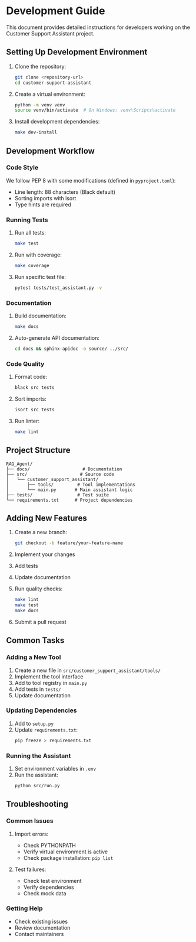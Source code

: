 # Development Guide

This document provides detailed instructions for developers working on the Customer Support Assistant project.

## Setting Up Development Environment

1. Clone the repository:
   ```bash
   git clone <repository-url>
   cd customer-support-assistant
   ```

2. Create a virtual environment:
   ```bash
   python -m venv venv
   source venv/bin/activate  # On Windows: venv\Scripts\activate
   ```

3. Install development dependencies:
   ```bash
   make dev-install
   ```

## Development Workflow

### Code Style

We follow PEP 8 with some modifications (defined in `pyproject.toml`):
- Line length: 88 characters (Black default)
- Sorting imports with isort
- Type hints are required

### Running Tests

1. Run all tests:
   ```bash
   make test
   ```

2. Run with coverage:
   ```bash
   make coverage
   ```

3. Run specific test file:
   ```bash
   pytest tests/test_assistant.py -v
   ```

### Documentation

1. Build documentation:
   ```bash
   make docs
   ```

2. Auto-generate API documentation:
   ```bash
   cd docs && sphinx-apidoc -o source/ ../src/
   ```

### Code Quality

1. Format code:
   ```bash
   black src tests
   ```

2. Sort imports:
   ```bash
   isort src tests
   ```

3. Run linter:
   ```bash
   make lint
   ```

## Project Structure

```
RAG_Agent/
├── docs/                    # Documentation
├── src/                    # Source code
│   └── customer_support_assistant/
│       ├── tools/         # Tool implementations
│       └── main.py       # Main assistant logic
├── tests/                 # Test suite
└── requirements.txt      # Project dependencies
```

## Adding New Features

1. Create a new branch:
   ```bash
   git checkout -b feature/your-feature-name
   ```

2. Implement your changes
3. Add tests
4. Update documentation
5. Run quality checks:
   ```bash
   make lint
   make test
   make docs
   ```

6. Submit a pull request

## Common Tasks

### Adding a New Tool

1. Create a new file in `src/customer_support_assistant/tools/`
2. Implement the tool interface
3. Add to tool registry in `main.py`
4. Add tests in `tests/`
5. Update documentation

### Updating Dependencies

1. Add to `setup.py`
2. Update `requirements.txt`:
   ```bash
   pip freeze > requirements.txt
   ```

### Running the Assistant

1. Set environment variables in `.env`
2. Run the assistant:
   ```bash
   python src/run.py
   ```

## Troubleshooting

### Common Issues

1. Import errors:
   - Check PYTHONPATH
   - Verify virtual environment is active
   - Check package installation: `pip list`

2. Test failures:
   - Check test environment
   - Verify dependencies
   - Check mock data

### Getting Help

- Check existing issues
- Review documentation
- Contact maintainers
